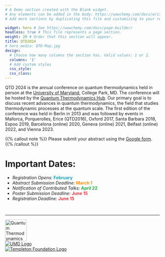 ```yaml
---
# A Demo section created with the Blank widget.
# Any elements can be added in the body: https://wowchemy.com/docs/writing-markdown-latex/
# Add more sections by duplicating this file and customizing to your requirements.

widget: hero # See https://wowchemy.com/docs/page-builder/
headless: true # This file represents a page section.
weight: 20 # Order that this section will appear.
title: QTD2024
# hero_media: QTD-Map.jpg
design:
  # Choose how many columns the section has. Valid values: 1 or 2.
  columns: '1'
  # Add custom styles
  css_style:
  css_class:
---
```

QTD 2024 is the annual conference on quantum thermodynamics held in person at the [University of Maryland](https://umd.edu), College Park, MD. The conference will be hosted by the [Quantum Thermodynamics Hub](https://qtd-hub.umd.edu/). Our primary goal is to discuss recent advances in quantum thermodynamics, the field that studies thermodynamic processes at the quantum scale. The first edition of the conference was held in Berlin in 2013 and was followed by events in Mallorca, Porquerolles, Erice (QTD2016), Oxford 2017, Santa Barbara 2018, Espoo 2019, Barcelona (online) 2020, Geneva (online) 2021, Belfast (online) 2022, and Vienna 2023.

{{% callout note %}}
Please submit your abstract using the [Google form](https://forms.gle/wBVJ9L99BH8y1RUVA).
{{% /callout %}}

# Important Dates:

- *Registration Opens:* <span style="color: #17a2b8;font-weight: bold;">February</span>
- *Abstract Submission Deadline:* <span style="color: #ff8c00; font-weight: bold;">March 1</span>
- *Notification of Contributed Talks:* <span style="color: #28a745;font-weight: bold;">April 22</span>
- *Poster Submission Deadline:* <span style="color: #dc3545;font-weight: bold;">June 15</span>
- *Registration Deadline:* <span style="color: #dc3545;font-weight: bold;">June 15</span>

<!-- Submission deadline is  -->
<br>

---

<section class="logo-list">
    <div class="container">
        <div class="row">
            <div class="col-lg-2 col-md-2 col-2">
                <a href="https://qtd-hub.umd.edu/"><img src="/uploads/QTDLogo.png" class="img-fluid" alt="Quantum Thermodynamics Hub" width=70></a>
            </div>
            <div class="col-lg-6 col-md-6 col-6">
                <a href="https://ipst.umd.edu/"><img src="/uploads/IPST.png" class="img-fluid" alt="UMD Logo"></a>
            </div>
            <div class="col-lg-4 col-md-4 col-4">
                <a href="https://www.templeton.org/"><img src="/uploads/JTF-Logo-Tagline-FullColor-CMYK.png" class="img-fluid" alt="Templeton Foundation Logo"></a>
            </div>
        </div>
    </div>
</section>